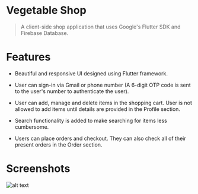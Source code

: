 # Vegetable Shop

> A client-side shop application that uses Google's Flutter SDK and Firebase Database.

# Features

* Beautiful and responsive UI designed using Flutter framework.

* User can sign-in via Gmail or phone number (A 6-digit OTP code is sent to the user's number to authenticate the user).

* User can add, manage and delete items in the shopping cart. User is not allowed to add items until details are provided in the Profile section. 

* Search functionality is added to make searching for items less cumbersome.

* Users can place orders and checkout. They can also check all of their present orders in the Order section.

# Screenshots

![alt text](https://github.com/suriyaakumar/vegetable-app-flutter-client/blob/master/screenshots/cart.jpg?raw=true)





